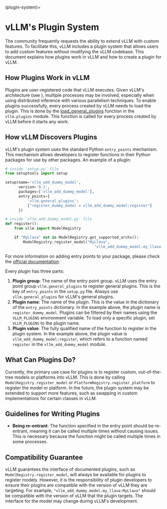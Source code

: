 (plugin-system)=

# vLLM's Plugin System

The community frequently requests the ability to extend vLLM with custom features. To facilitate this, vLLM includes a plugin system that allows users to add custom features without modifying the vLLM codebase. This document explains how plugins work in vLLM and how to create a plugin for vLLM.

## How Plugins Work in vLLM

Plugins are user-registered code that vLLM executes. Given vLLM's architecture (see [](#arch-overview)), multiple processes may be involved, especially when using distributed inference with various parallelism techniques. To enable plugins successfully, every process created by vLLM needs to load the plugin. This is done by the [load_general_plugins](https://github.com/vllm-project/vllm/blob/c76ac49d266e27aa3fea84ef2df1f813d24c91c7/vllm/plugins/__init__.py#L16) function in the `vllm.plugins` module. This function is called for every process created by vLLM before it starts any work.

## How vLLM Discovers Plugins

vLLM's plugin system uses the standard Python `entry_points` mechanism. This mechanism allows developers to register functions in their Python packages for use by other packages. An example of a plugin:

```python
# inside `setup.py` file
from setuptools import setup

setup(name='vllm_add_dummy_model',
      version='0.1',
      packages=['vllm_add_dummy_model'],
      entry_points={
          'vllm.general_plugins':
          ["register_dummy_model = vllm_add_dummy_model:register"]
      })

# inside `vllm_add_dummy_model.py` file
def register():
    from vllm import ModelRegistry

    if "MyLlava" not in ModelRegistry.get_supported_archs():
        ModelRegistry.register_model("MyLlava",
                                        "vllm_add_dummy_model.my_llava:MyLlava")
```

For more information on adding entry points to your package, please check the [official documentation](https://setuptools.pypa.io/en/latest/userguide/entry_point.html).

Every plugin has three parts:

1. **Plugin group**: The name of the entry point group. vLLM uses the entry point group `vllm.general_plugins` to register general plugins. This is the key of `entry_points` in the `setup.py` file. Always use `vllm.general_plugins` for vLLM's general plugins.
2. **Plugin name**: The name of the plugin. This is the value in the dictionary of the `entry_points` dictionary. In the example above, the plugin name is `register_dummy_model`. Plugins can be filtered by their names using the `VLLM_PLUGINS` environment variable. To load only a specific plugin, set `VLLM_PLUGINS` to the plugin name.
3. **Plugin value**: The fully qualified name of the function to register in the plugin system. In the example above, the plugin value is `vllm_add_dummy_model:register`, which refers to a function named `register` in the `vllm_add_dummy_model` module.

## What Can Plugins Do?

Currently, the primary use case for plugins is to register custom, out-of-the-tree models or platforms into vLLM. This is done by calling `ModelRegistry.register_model` or `PlatformRegistry.register_platform` to register the model or platform. In the future, the plugin system may be extended to support more features, such as swapping in custom implementations for certain classes in vLLM.

## Guidelines for Writing Plugins

- **Being re-entrant**: The function specified in the entry point should be re-entrant, meaning it can be called multiple times without causing issues. This is necessary because the function might be called multiple times in some processes.

## Compatibility Guarantee

vLLM guarantees the interface of documented plugins, such as `ModelRegistry.register_model`, will always be available for plugins to register models. However, it is the responsibility of plugin developers to ensure their plugins are compatible with the version of vLLM they are targeting. For example, `"vllm_add_dummy_model.my_llava:MyLlava"` should be compatible with the version of vLLM that the plugin targets. The interface for the model may change during vLLM's development.
